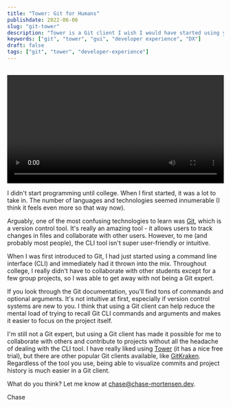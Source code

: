 ```yaml
---
title: "Tower: Git for Humans"
publishdate: 2022-06-06
slug: "git-tower"
description: "Tower is a Git client I wish I would have started using years ago"
keywords: ["git", "tower", "gui", "developer experience", "DX"]
draft: false
tags: ["git", "tower", "developer-experience"]
---
```

<br>
<video width=100% controls autoplay>
    <source src="/assets/git-tower/tower.mp4" type="video/webm">
    Your browser does not support the video tag.
</video>

I didn't start programming until college. When I first started, it was a lot to take in. The number of languages and technologies seemed innumerable (I think it feels even more so that way now).

Arguably, one of the most confusing technologies to learn was [Git](https://git-scm.com/), which is a version control tool. It's really an amazing tool - it allows users to track changes in files and collaborate with other users. However, to me (and probably most people), the CLI tool isn't super user-friendly or intuitive.

When I was first introduced to Git, I had just started using a command line interface (CLI) and immediately had it thrown into the mix. Throughout college, I really didn't have to collaborate with other students except for a few group projects, so I was able to get away with not being a Git expert.

If you look through the Git documentation, you'll find tons of commands and optional arguments. It's not intuitive at first, especially if version control systems are new to you. I think that using a Git client can help reduce the mental load of trying to recall Git CLI commands and arguments and makes it easier to focus on the project itself.

I'm still not a Git expert, but using a Git client has made it possible for me to collaborate with others and contribute to projects without all the headache of dealing with the CLI tool. I have really liked using [Tower](https://www.git-tower.com/mac) (it has a nice free trial), but there are other popular Git clients available, like [GitKraken](https://www.gitkraken.com/). Regardless of the tool you use, being able to visualize commits and project history is much easier in a Git client.

What do you think? Let me know at chase@chase-mortensen.dev.

Chase




<!-- {{< youtube ZJthWmvUzzc >}} -->

<!-- {{< tweet 1085870671291310081 >}} -->
